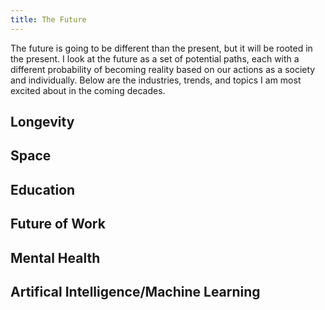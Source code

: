```yaml
---
title: The Future
---
```


The future is going to be different than the present, but it will be rooted in the present. I look at the future as a set of potential paths, each with a different probability of becoming reality based on our actions as a society and individually. Below are the industries, trends, and topics I am most excited about in the coming decades.

## Longevity 


## Space



## Education



## Future of Work



## Mental Health



## Artifical Intelligence/Machine Learning











